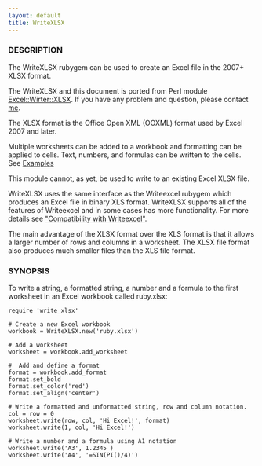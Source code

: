 ```yaml
---
layout: default
title: WriteXLSX
---
```

### <a name="description" class="anchor" href="#description"><span class="octicon octicon-link" /></a>DESCRIPTION
The WriteXLSX rubygem can be used to create an Excel file in the 2007+ XLSX format.

The WriteXLSX and this document is ported from Perl module [Excel::Wirter::XLSX](http://search.cpan.org/~jmcnamara/Excel-Writer-XLSX-0.72/).
If you have any problem and question, please contact [me](mailto:cxn03651@msj.biglobe.ne.jp).

The XLSX format is the Office Open XML (OOXML) format used by Excel 2007 and later.

Multiple worksheets can be added to a workbook and formatting can be applied to cells.
Text, numbers, and formulas can be written to the cells.
See [Examples](examples.html#examples)

This module cannot, as yet, be used to write to an existing Excel XLSX file.

WriteXLSX uses the same interface as the Writeexcel rubygem which produces
an Excel file in binary XLS format.
WriteXLSX supports all of the features of Writeexcel and in some cases has
more functionality.
For more details
see ["Compatibility with Writeexcel"](compatibility_with_writeexcel.html#compatibility_with_writeexcel).

The main advantage of the XLSX format over the XLS format is that it allows a larger number of rows and columns in a worksheet.
The XLSX file format also produces much smaller files than the XLS file format.

### <a name="synopsis" class="anchor" href="#synopsis"><span class="octicon octicon-link" /></a>SYNOPSIS

To write a string, a formatted string, a number and a formula to the first worksheet in an Excel workbook called ruby.xlsx:

    require 'write_xlsx'

    # Create a new Excel workbook
    workbook = WriteXLSX.new('ruby.xlsx')

    # Add a worksheet
    worksheet = workbook.add_worksheet

    #  Add and define a format
    format = workbook.add_format
    format.set_bold
    format.set_color('red')
    format.set_align('center')

    # Write a formatted and unformatted string, row and column notation.
    col = row = 0
    worksheet.write(row, col, 'Hi Excel!', format)
    worksheet.write(1, col, 'Hi Excel!')

    # Write a number and a formula using A1 notation
    worksheet.write('A3', 1.2345 )
    worksheet.write('A4', '=SIN(PI()/4)')
